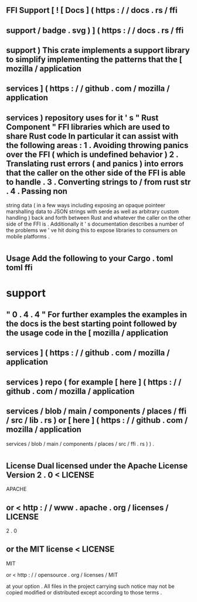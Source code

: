 #
FFI
Support
[
!
[
Docs
]
(
https
:
/
/
docs
.
rs
/
ffi
-
support
/
badge
.
svg
)
]
(
https
:
/
/
docs
.
rs
/
ffi
-
support
)
This
crate
implements
a
support
library
to
simplify
implementing
the
patterns
that
the
[
mozilla
/
application
-
services
]
(
https
:
/
/
github
.
com
/
mozilla
/
application
-
services
)
repository
uses
for
it
'
s
"
Rust
Component
"
FFI
libraries
which
are
used
to
share
Rust
code
In
particular
it
can
assist
with
the
following
areas
:
1
.
Avoiding
throwing
panics
over
the
FFI
(
which
is
undefined
behavior
)
2
.
Translating
rust
errors
(
and
panics
)
into
errors
that
the
caller
on
the
other
side
of
the
FFI
is
able
to
handle
.
3
.
Converting
strings
to
/
from
rust
str
.
4
.
Passing
non
-
string
data
(
in
a
few
ways
including
exposing
an
opaque
pointeer
marshalling
data
to
JSON
strings
with
serde
as
well
as
arbitrary
custom
handling
)
back
and
forth
between
Rust
and
whatever
the
caller
on
the
other
side
of
the
FFI
is
.
Additionally
it
'
s
documentation
describes
a
number
of
the
problems
we
'
ve
hit
doing
this
to
expose
libraries
to
consumers
on
mobile
platforms
.
#
#
Usage
Add
the
following
to
your
Cargo
.
toml
toml
ffi
-
support
=
"
0
.
4
.
4
"
For
further
examples
the
examples
in
the
docs
is
the
best
starting
point
followed
by
the
usage
code
in
the
[
mozilla
/
application
-
services
]
(
https
:
/
/
github
.
com
/
mozilla
/
application
-
services
)
repo
(
for
example
[
here
]
(
https
:
/
/
github
.
com
/
mozilla
/
application
-
services
/
blob
/
main
/
components
/
places
/
ffi
/
src
/
lib
.
rs
)
or
[
here
]
(
https
:
/
/
github
.
com
/
mozilla
/
application
-
services
/
blob
/
main
/
components
/
places
/
src
/
ffi
.
rs
)
)
.
#
#
License
Dual
licensed
under
the
Apache
License
Version
2
.
0
<
LICENSE
-
APACHE
>
or
<
http
:
/
/
www
.
apache
.
org
/
licenses
/
LICENSE
-
2
.
0
>
or
the
MIT
license
<
LICENSE
-
MIT
>
or
<
http
:
/
/
opensource
.
org
/
licenses
/
MIT
>
at
your
option
.
All
files
in
the
project
carrying
such
notice
may
not
be
copied
modified
or
distributed
except
according
to
those
terms
.
